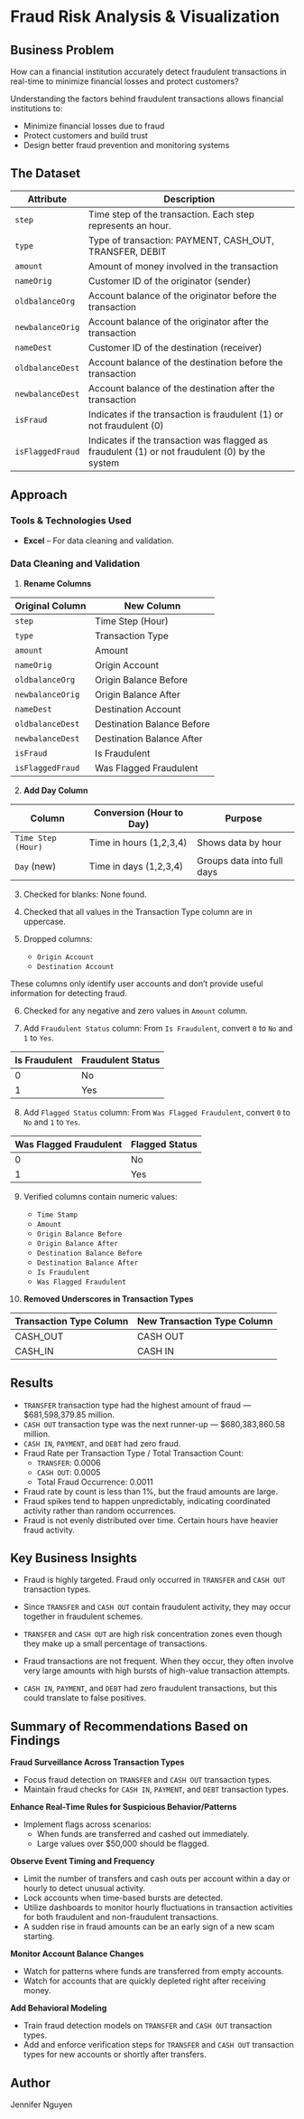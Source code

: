 # Fraud Risk Analysis & Visualization

## Business Problem
How can a financial institution accurately detect fraudulent transactions in real-time to minimize financial losses and protect customers?

Understanding the factors behind fraudulent transactions allows financial institutions to:

- Minimize financial losses due to fraud
- Protect customers and build trust
- Design better fraud prevention and monitoring systems

## The Dataset

| Attribute          | Description                                                                                     |
|--------------------|-------------------------------------------------------------------------------------------------|
| `step`             | Time step of the transaction. Each step represents an hour.                                     |
| `type`             | Type of transaction: PAYMENT, CASH_OUT, TRANSFER, DEBIT                                         |
| `amount`           | Amount of money involved in the transaction                                                     |
| `nameOrig`         | Customer ID of the originator (sender)                                                          |
| `oldbalanceOrg`    | Account balance of the originator before the transaction                                        |
| `newbalanceOrig`   | Account balance of the originator after the transaction                                         |
| `nameDest`         | Customer ID of the destination (receiver)                                                       |
| `oldbalanceDest`   | Account balance of the destination before the transaction                                       |
| `newbalanceDest`   | Account balance of the destination after the transaction                                        |
| `isFraud`          | Indicates if the transaction is fraudulent (1) or not fraudulent (0)                            |
| `isFlaggedFraud`   | Indicates if the transaction was flagged as fraudulent (1) or not fraudulent (0) by the system  |

## Approach

### Tools & Technologies Used
- **Excel** – For data cleaning and validation.

### Data Cleaning and Validation

1. **Rename Columns**

| Original Column      | New Column                      |
|----------------------|---------------------------------|
| `step`               | Time Step (Hour)                |
| `type`               | Transaction Type                |
| `amount`             | Amount                          |
| `nameOrig`           | Origin Account                  |
| `oldbalanceOrg`      | Origin Balance Before           |
| `newbalanceOrig`     | Origin Balance After            |
| `nameDest`           | Destination Account             |
| `oldbalanceDest`     | Destination Balance Before      |
| `newbalanceDest`     | Destination Balance After       |
| `isFraud`            | Is Fraudulent                   |
| `isFlaggedFraud`     | Was Flagged Fraudulent          |

2. **Add Day Column**

| Column             | Conversion (Hour to Day) | Purpose                         |
|--------------------|--------------------------|---------------------------------|
| `Time Step (Hour)` | Time in hours (1,2,3,4)  | Shows data by hour              |
| `Day` (new)        | Time in days (1,2,3,4)   | Groups data into full days      |

3. Checked for blanks: None found.

4. Checked that all values in the Transaction Type column are in uppercase.

5. Dropped columns: 
   - `Origin Account`
   - `Destination Account`
  
These columns only identify user accounts and don’t provide useful information for detecting fraud.

6. Checked for any negative and zero values in `Amount` column.

7. Add `Fraudulent Status` column: From `Is Fraudulent`, convert `0` to `No` and `1` to `Yes`.

| Is Fraudulent | Fraudulent Status|
|--------------|-------------------|
| 0            | No                |
| 1            | Yes               |

8. Add `Flagged Status` column: From `Was Flagged Fraudulent`, convert `0` to `No` and `1` to `Yes`.

| Was Flagged Fraudulent | Flagged Status|
|------------------------|---------------|
| 0                      | No            |
| 1                      | Yes           |

9. Verified columns contain numeric values:
   - `Time Stamp`
   - `Amount`
   - `Origin Balance Before`
   - `Origin Balance After` 
   - `Destination Balance Before`
   - `Destination Balance After`
   - `Is Fraudulent`
   - `Was Flagged Fraudulent`

10. **Removed Underscores in Transaction Types**

| Transaction Type Column    | New Transaction Type Column |
|----------------------------|-----------------------------|
| CASH_OUT                   | CASH OUT                    |
| CASH_IN                    | CASH IN                     |

## Results
- `TRANSFER` transaction type had the highest amount of fraud — $681,598,379.85 million.
- `CASH OUT` transaction type was the next runner-up — $680,383,860.58 million.
- `CASH IN`, `PAYMENT`, and `DEBT` had zero fraud.
- Fraud Rate per Transaction Type / Total Transaction Count:
  - `TRANSFER`: 0.0006
  - `CASH OUT`: 0.0005
  - Total Fraud Occurrence: 0.0011
- Fraud rate by count is less than 1%, but the fraud amounts are large. 
- Fraud spikes tend to happen unpredictably, indicating coordinated activity rather than random occurrences.
- Fraud is not evenly distributed over time. Certain hours have heavier fraud activity.

## Key Business Insights
- Fraud is highly targeted. Fraud only occurred in `TRANSFER` and `CASH OUT` transaction types.
- Since `TRANSFER` and `CASH OUT` contain fraudulent activity, they may occur together in fraudulent schemes.
- `TRANSFER` and `CASH OUT` are high risk concentration zones even though they make up a small percentage of transactions.
- Fraud transactions are not frequent. When they occur, they often involve very large amounts with high bursts of high-value transaction attempts.
 
- `CASH IN`, `PAYMENT`, and `DEBT` had zero fraudulent transactions, but this could translate to false positives. 

## Summary of Recommendations Based on Findings

**Fraud Surveillance Across Transaction Types**
- Focus fraud detection on `TRANSFER` and `CASH OUT` transaction types.
- Maintain fraud checks for `CASH IN`, `PAYMENT`, and `DEBT` transaction types.
  
**Enhance Real-Time Rules for Suspicious Behavior/Patterns**
  - Implement flags across scenarios: 
    - When funds are transferred and cashed out immediately.
    - Large values over $50,000 should be flagged.

**Observe Event Timing and Frequency**
  - Limit the number of transfers and cash outs per account within a day or hourly to detect unusual activity.
  - Lock accounts when time-based bursts are detected.
  - Utilize dashboards to monitor hourly fluctuations in transaction activities for both fraudulent and non-fraudulent transactions.
  - A sudden rise in fraud amounts can be an early sign of a new scam starting.

**Monitor Account Balance Changes**
  - Watch for patterns where funds are transferred from empty accounts.
  - Watch for accounts that are quickly depleted right after receiving money.

**Add Behavioral Modeling**
   - Train fraud detection models on `TRANSFER` and `CASH OUT` transaction types.
   - Add and enforce verification steps for `TRANSFER` and `CASH OUT` transaction types for new accounts or shortly after transfers.

## Author
Jennifer Nguyen